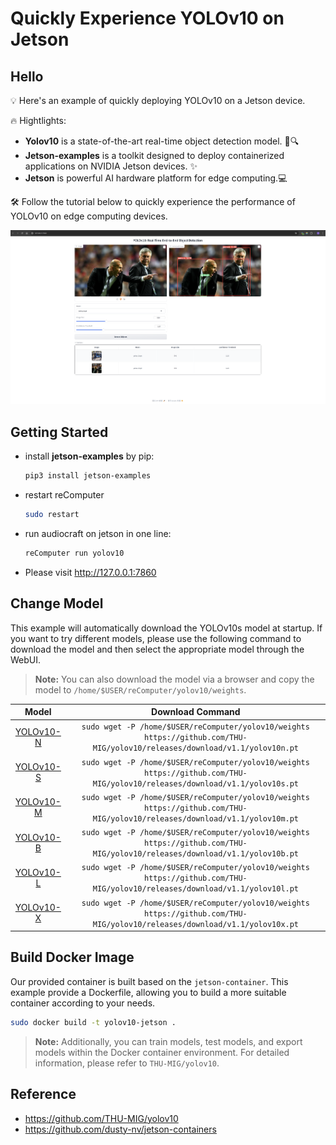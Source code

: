 # Quickly Experience YOLOv10 on Jetson


## Hello

💡 Here's an example of quickly deploying YOLOv10 on a Jetson device.

🔥 Hightlights:
- **Yolov10** is a state-of-the-art real-time object detection model. 🚀🔍
- **Jetson-examples** is a toolkit designed to deploy containerized applications on NVIDIA Jetson devices. ✨
- **Jetson** is powerful AI hardware platform for edge computing.💻

🛠️ Follow the tutorial below to quickly experience the performance of YOLOv10 on edge computing devices.

<div align="center">
  <img alt="yolov10" width="1200px" src="./assets/webui.png">
</div>

## Getting Started

- install **jetson-examples** by pip:
    ```sh
    pip3 install jetson-examples
    ```
- restart reComputer 
    ```sh
    sudo restart
    ```
- run audiocraft on jetson in one line:
    ```sh
    reComputer run yolov10
    ```
- Please visit http://127.0.0.1:7860

## Change Model

This example will automatically download the YOLOv10s model at startup. If you want to try different models, please use the following command to download the model and then select the appropriate model through the WebUI.


> **Note:** You can also download the model via a browser and copy the model to `/home/$USER/reComputer/yolov10/weights`.

| Model | Download Command |
| :------------: | :----------------------: |
| [YOLOv10-N](https://github.com/THU-MIG/yolov10/releases/download/v1.1/yolov10n.pt) |   `sudo wget -P /home/$USER/reComputer/yolov10/weights https://github.com/THU-MIG/yolov10/releases/download/v1.1/yolov10n.pt`  |
| [YOLOv10-S](https://github.com/THU-MIG/yolov10/releases/download/v1.1/yolov10s.pt) |   `sudo wget -P /home/$USER/reComputer/yolov10/weights https://github.com/THU-MIG/yolov10/releases/download/v1.1/yolov10s.pt`  |
| [YOLOv10-M](https://github.com/THU-MIG/yolov10/releases/download/v1.1/yolov10m.pt) |   `sudo wget -P /home/$USER/reComputer/yolov10/weights https://github.com/THU-MIG/yolov10/releases/download/v1.1/yolov10m.pt`  |
| [YOLOv10-B](https://github.com/THU-MIG/yolov10/releases/download/v1.1/yolov10b.pt) |   `sudo wget -P /home/$USER/reComputer/yolov10/weights https://github.com/THU-MIG/yolov10/releases/download/v1.1/yolov10b.pt`  |
| [YOLOv10-L](https://github.com/THU-MIG/yolov10/releases/download/v1.1/yolov10l.pt) |   `sudo wget -P /home/$USER/reComputer/yolov10/weights https://github.com/THU-MIG/yolov10/releases/download/v1.1/yolov10l.pt`  |
| [YOLOv10-X](https://github.com/THU-MIG/yolov10/releases/download/v1.1/yolov10x.pt) |   `sudo wget -P /home/$USER/reComputer/yolov10/weights https://github.com/THU-MIG/yolov10/releases/download/v1.1/yolov10x.pt`  | 


## Build Docker Image
Our provided container is built based on the `jetson-container`. This example provide a Dockerfile, allowing you to build a more suitable container according to your needs.

```sh
sudo docker build -t yolov10-jetson .
```

> **Note:**  Additionally, you can train models, test models, and export models within the Docker container environment. For detailed information, please refer to `THU-MIG/yolov10`.

## Reference
- https://github.com/THU-MIG/yolov10
- https://github.com/dusty-nv/jetson-containers

